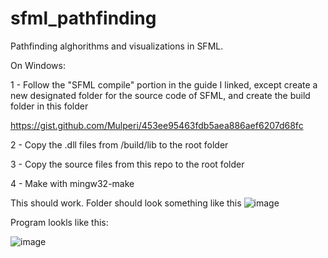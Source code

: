 # sfml_pathfinding
Pathfinding alghorithms and visualizations in SFML.

On Windows:

1 -  Follow the "SFML compile" portion in the guide I linked, except create a new designated folder for the source code of SFML,
and create the build folder in this folder

https://gist.github.com/Mulperi/453ee95463fdb5aea886aef6207d68fc

2 - Copy the .dll files from /build/lib to the root folder

3 - Copy the source files from this repo to the root folder

4 - Make with mingw32-make

This should work.
Folder should look something like this ![image](https://user-images.githubusercontent.com/83160118/166161031-88431a3b-9fc2-4203-917e-6d86c3c4782c.png)

Program lookls like this:

![image](https://user-images.githubusercontent.com/83160118/166161939-04e08623-05a6-47a5-ad1f-7caeda1c8431.png)

